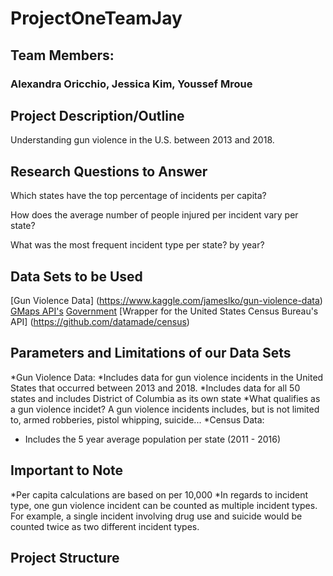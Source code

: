 # ProjectOneTeamJay
## Team Members:
### Alexandra Oricchio, Jessica Kim, Youssef Mroue

## Project Description/Outline
Understanding gun violence in the U.S. between 2013 and 2018.

## Research Questions to Answer
Which states have the top percentage of incidents per capita?

How does the average number of people injured per incident vary per state?

What was the most frequent incident type per state? by year?
  
## Data Sets to be Used
[Gun Violence Data] (https://www.kaggle.com/jameslko/gun-violence-data)
[GMaps API's](developers.google.com/apis-explorer)
[Government](census.gov/data.html)
[Wrapper for the United States Census Bureau's API] (https://github.com/datamade/census)

## Parameters and Limitations of our Data Sets
*Gun Violence Data:
  *Includes data for gun violence incidents in the United States that occurred between 2013 and 2018.
  *Includes data for all 50 states and includes District of Columbia as its own state
  *What qualifies as a gun violence incidet? A gun violence incidents includes, but is not limited to, armed robberies, pistol whipping, suicide...
*Census Data:
  * Includes the 5 year average population per state (2011 - 2016)
  
 ## Important to Note
 *Per capita calculations are based on per 10,000
 *In regards to incident type, one gun violence incident can be counted as multiple incident types. For example, a single incident involving drug use and suicide would be counted twice as two different incident types.
 
 ## Project Structure
